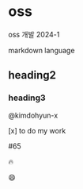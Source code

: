 # oss
oss 개발 2024-1

markdown language
## heading2
### heading3

@kimdohyun-x

[x] to do my work


#65

:fire:

:smile:

